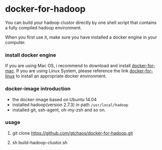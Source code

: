 # docker-for-hadoop

You can build your hadoop clustor directly by one shell script that contains a fully compiled hadoop environment.

When you first use it, make sure you have installed a docker engine in your computer.

### install docker engine

If you are using Mac OS, i recommend to download and install [docker-for-mac](https://docs.docker.com/docker-for-mac/install/#download-docker-for-mac). 
If you are using Linux System, please reference the link [docker-for-linux](https://docs.docker.com/engine/installation/linux/ubuntu/) to install an appropriate docker environment.

### docker-image introduction

* the docker-image based on Ubuntu 14.04
* installed hadoop(version 2.7.3) in path `/usr/local/hadoop`
* installed git, ssh-agent, oh-my-zsh and so on.


### usage

1. git clone https://github.com/gtchaos/docker-for-hadoop.git

2. sh build-hadoop-clustor.sh
